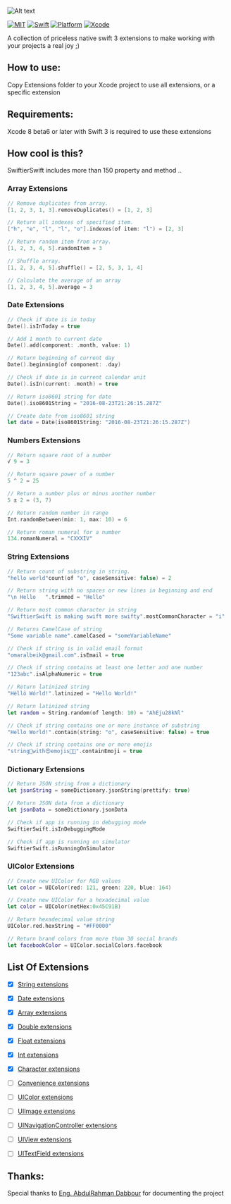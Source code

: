 ![Alt text](https://github.com/omaralbeik/SwiftierSwift/blob/master/logo.png "Swiftier Swift")

[![MIT](https://img.shields.io/badge/License-MIT-red.svg)](https://opensource.org/licenses/MIT)
[![Swift](https://img.shields.io/badge/Swift-3.0-orange.svg)](https://swift.org)
[![Platform](https://img.shields.io/badge/Platform-iOS-lightgrey.svg)](https://github.com/omaralbeik/SwiftierSwift)
[![Xcode](https://img.shields.io/badge/Xcode-8.0%20beta6-blue.svg)](https://developer.apple.com/xcode)


A collection of priceless native swift 3 extensions to make working with your projects a real joy ;)


## How to use:

Copy Extensions folder to your Xcode project to use all extensions, or a specific extension


## Requirements:

Xcode 8 beta6 or later with Swift 3 is required to use these extensions

## How cool is this?

SwiftierSwift includes more than 150 property and method ..

### Array Extensions
```swift
// Remove duplicates from array.
[1, 2, 3, 1, 3].removeDuplicates() = [1, 2, 3]

// Return all indexes of specified item.
["h", "e", "l", "l", "o"].indexes(of item: "l") = [2, 3]

// Return random item from array.
[1, 2, 3, 4, 5].randomItem = 3

// Shuffle array.
[1, 2, 3, 4, 5].shuffle() = [2, 5, 3, 1, 4]

// Calculate the average of an array
[1, 2, 3, 4, 5].average = 3
```

### Date Extensions
```swift
// Check if date is in today
Date().isInToday = true

// Add 1 month to current date
Date().add(component: .month, value: 1)

// Return beginning of current day
Date().beginning(of component: .day)

// Check if date is in current calendar unit
Date().isIn(current: .month) = true

// Return iso8601 string for date
Date().iso8601String = "2016-08-23T21:26:15.287Z"

// Create date from iso8601 string
let date = Date(iso8601String: "2016-08-23T21:26:15.287Z")
```

### Numbers Extensions
```swift
// Return square root of a number
√ 9 = 3

// Return square power of a number
5 ^ 2 = 25

// Return a number plus or minus another number
5 ± 2 = (3, 7)

// Return random number in range
Int.randomBetween(min: 1, max: 10) = 6

// Return roman numeral for a number
134.romanNumeral = "CXXXIV"
```

### String Extensions
```swift
// Return count of substring in string.
"hello world"count(of "o", caseSensitive: false) = 2

// Return string with no spaces or new lines in beginning and end
"\n Hello   ".trimmed = "Hello"

// Return most common character in string
"SwiftierSwift is making swift more swifty".mostCommonCharacter = "i"

// Returns CamelCase of string
"Some variable name".camelCased = "someVariableName"

// Check if string is in valid email format
"omaralbeik@gmail.com".isEmail = true

// Check if string contains at least one letter and one number
"123abc".isAlphaNumeric = true

// Return latinized string
"Hèllö Wórld!".latinized = "Hello World!"

// Return latinized string
let random = String.random(of length: 10) = "AhEju28kNl"

// Check if string contains one or more instance of substring
"Hello World!".contain(string: "o", caseSensitive: false) = true

// Check if string contains one or more emojis
"string👨‍with😍emojis✊🏿".containEmoji = true
```

### Dictionary Extensions
```swift
// Return JSON string from a dictionary
let jsonString = someDictionary.jsonString(prettify: true)

// Return JSON data from a dictionary
let jsonData = someDictionary.jsonData

// Check if app is running in debugging mode
SwiftierSwift.isInDebuggingMode

// Check if app is running on simulator
SwiftierSwift.isRunningOnSimulator
```

### UIColor Extensions
```swift
// Create new UIColor for RGB values
let color = UIColor(red: 121, green: 220, blue: 164)

// Create new UIColor for a hexadecimal value
let color = UIColor(netHex:0x45C91B)

// Return hexadecimal value string
UIColor.red.hexString = "#FF0000"

// Return brand colors from more than 30 social brands
let facebookColor = UIColor.socialColors.facebook
```

## List Of Extensions

- [x] [String extensions](#string-extensions)
- [x] [Date extensions](#date-extensions)
- [x] [Array extensions](#array-extensions)
- [x] [Double extensions](#double-extensions)
- [x] [Float extensions](#float-extensions)
- [x] [Int extensions](#int-extensions)
- [x] [Character extensions](#character-extensions)
- [ ] [Convenience extensions](#convenience-extensions)
- [ ] [UIColor extensions](#uicolor-extensions)
- [ ] [UIImage extensions](#uiimage-extensions)
- [ ] [UINavigationController extensions](#uinavigationcontroller-extensions)
- [ ] [UIView extensions](#uiview-extensions)
- [ ] [UITextField extensions](#uitextfield-extensions)


## Thanks:
Special thanks to [Eng. AbdulRahman Dabbour](https://github.com/thedabbour) for documenting the project
